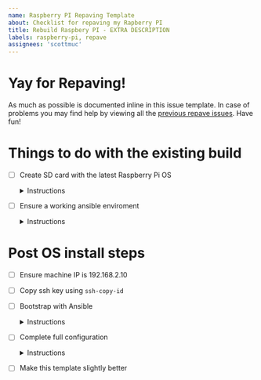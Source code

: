 ```yaml
---
name: Raspberry PI Repaving Template
about: Checklist for repaving my Rapberry PI
title: Rebuild Raspbery PI - EXTRA DESCRIPTION
labels: raspberry-pi, repave
assignees: 'scottmuc'
---
```

<!--
From: https://gist.github.com/pierrejoubert73/902cc94d79424356a8d20be2b382e1ab
<details>
  <summary>Instructions</summary>

  moar markdown
</details>
-->
# Yay for Repaving!

As much as possible is documented inline in this issue template. In case of problems you may find help by viewing
all the [previous repave issues][repave-history]. Have fun!

[repave-history]: https://github.com/scottmuc/infrastructure/issues?q=is%3Aissue+is%3Aclosed+label%3Araspberry-pi+label%3Arepave

# Things to do with the existing build

- [ ] Create SD card with the latest Raspberry Pi OS<details>
  <summary>Instructions</summary>

  Preferrably with a secondary SD Card to keep the current Pi running.
  
  [installer download](https://www.raspberrypi.org/downloads.../)
</details>

- [ ] Ensure a working ansible enviroment <details>
  <summary>Instructions</summary>

  Not much to say except use `virtualenv`. I don't have a consistent way to set this up because
  my macbook might be my controller, or my windows WSL host will be.
</details>

# Post OS install steps

- [ ] Ensure machine IP is 192.168.2.10

- [ ] Copy ssh key using `ssh-copy-id`

- [ ] Bootstrap with Ansible <details>
  <summary>Instructions</summary>

  `ansible-playbook -i 192.168.2.10, --become --ask-become-pass ./bootstrap-playbook.yml`
</details>

- [ ] Complete full configuration <details>
  <summary>Instructions</summary>

  `ansible-playbook -i 192.168.2.10, --become ./main-playbook.yml`
</details>

- [ ] Make this template slightly better

